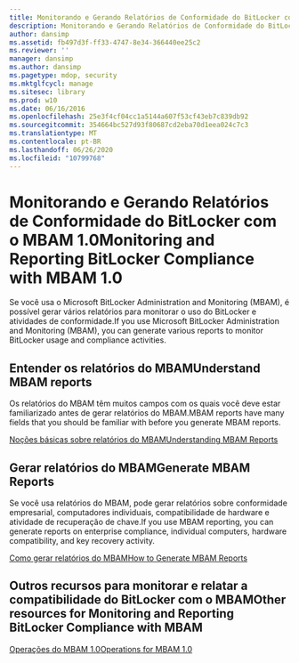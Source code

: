 ```yaml
---
title: Monitorando e Gerando Relatórios de Conformidade do BitLocker com o MBAM 1.0
description: Monitorando e Gerando Relatórios de Conformidade do BitLocker com o MBAM 1.0
author: dansimp
ms.assetid: fb497d3f-ff33-4747-8e34-366440ee25c2
ms.reviewer: ''
manager: dansimp
ms.author: dansimp
ms.pagetype: mdop, security
ms.mktglfcycl: manage
ms.sitesec: library
ms.prod: w10
ms.date: 06/16/2016
ms.openlocfilehash: 25e3f4cf04cc1a5144a607f53cf43eb7c839db92
ms.sourcegitcommit: 354664bc527d93f80687cd2eba70d1eea024c7c3
ms.translationtype: MT
ms.contentlocale: pt-BR
ms.lasthandoff: 06/26/2020
ms.locfileid: "10799768"
---
```

# <span data-ttu-id="4a1ad-103">Monitorando e Gerando Relatórios de Conformidade do BitLocker com o MBAM 1.0</span><span class="sxs-lookup"><span data-stu-id="4a1ad-103">Monitoring and Reporting BitLocker Compliance with MBAM 1.0</span></span>


<span data-ttu-id="4a1ad-104">Se você usa o Microsoft BitLocker Administration and Monitoring (MBAM), é possível gerar vários relatórios para monitorar o uso do BitLocker e atividades de conformidade.</span><span class="sxs-lookup"><span data-stu-id="4a1ad-104">If you use Microsoft BitLocker Administration and Monitoring (MBAM), you can generate various reports to monitor BitLocker usage and compliance activities.</span></span>

## <span data-ttu-id="4a1ad-105">Entender os relatórios do MBAM</span><span class="sxs-lookup"><span data-stu-id="4a1ad-105">Understand MBAM reports</span></span>


<span data-ttu-id="4a1ad-106">Os relatórios do MBAM têm muitos campos com os quais você deve estar familiarizado antes de gerar relatórios do MBAM.</span><span class="sxs-lookup"><span data-stu-id="4a1ad-106">MBAM reports have many fields that you should be familiar with before you generate MBAM reports.</span></span>

[<span data-ttu-id="4a1ad-107">Noções básicas sobre relatórios do MBAM</span><span class="sxs-lookup"><span data-stu-id="4a1ad-107">Understanding MBAM Reports</span></span>](understanding-mbam-reports-mbam-1.md)

## <span data-ttu-id="4a1ad-108">Gerar relatórios do MBAM</span><span class="sxs-lookup"><span data-stu-id="4a1ad-108">Generate MBAM Reports</span></span>


<span data-ttu-id="4a1ad-109">Se você usa relatórios do MBAM, pode gerar relatórios sobre conformidade empresarial, computadores individuais, compatibilidade de hardware e atividade de recuperação de chave.</span><span class="sxs-lookup"><span data-stu-id="4a1ad-109">If you use MBAM reporting, you can generate reports on enterprise compliance, individual computers, hardware compatibility, and key recovery activity.</span></span>

[<span data-ttu-id="4a1ad-110">Como gerar relatórios do MBAM</span><span class="sxs-lookup"><span data-stu-id="4a1ad-110">How to Generate MBAM Reports</span></span>](how-to-generate-mbam-reports-mbam-1.md)

## <span data-ttu-id="4a1ad-111">Outros recursos para monitorar e relatar a compatibilidade do BitLocker com o MBAM</span><span class="sxs-lookup"><span data-stu-id="4a1ad-111">Other resources for Monitoring and Reporting BitLocker Compliance with MBAM</span></span>


[<span data-ttu-id="4a1ad-112">Operações do MBAM 1.0</span><span class="sxs-lookup"><span data-stu-id="4a1ad-112">Operations for MBAM 1.0</span></span>](operations-for-mbam-10.md)

 

 





